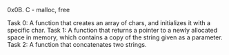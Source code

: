 0x0B. C - malloc, free

Task 0: A function that creates an array of chars, and initializes it with a specific char.
Task 1: A function that returns a pointer to a newly allocated space in memory, which contains a copy of the string given as a parameter.
Task 2: A function that concatenates two strings.

